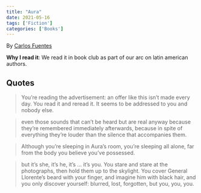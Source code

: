 ```yaml
---
title: "Aura"
date: 2021-05-16
tags: ['Fiction']
categories: ['Books']
---
```


By [Carlos Fuentes](https://en.wikipedia.org/wiki/Carlos_Fuentes)
  

**Why I read it**: We read it in book club as part of our arc on latin american authors. 



## Quotes

> You’re reading the advertisement: an offer like this isn’t made every day. You read it and reread it. It seems to be addressed to you and nobody else.

<!-- -->

> even those sounds that can’t be heard but are real anyway because they’re remembered immediately afterwards, because in spite of everything they’re louder than the silence that accompanies them.

<!-- -->

> Although you’re sleeping in Aura’s room, you’re sleeping all alone, far from the body you believe you’ve possessed.


<!-- -->

> but it’s she, it’s he, it’s … it’s you. You stare and stare at the photographs, then hold them up to the skylight. You cover General Llorente’s beard with your finger, and imagine him with black hair, and you only discover yourself: blurred, lost, forgotten, but you, you, you.

